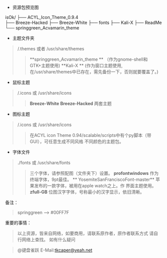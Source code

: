 * 资源包预览图
>
isOk/
├── ACYL_Icon_Theme_0.9.4                                
├── Breeze-Hacked
├── Breeze-White
├── fonts
├── Kali-X
├── ReadMe
└── springgreen_Acvamarin_theme

* 主题文件夹
>/.themes 或者  /usr/share/themes
>>  **springgreen_Acvamarin_theme **
（作为gnome-shell和GTK+主题使用)
**Kali-X **
(作为窗口主题使用, 在/usr/share/themes中已存在，需先备份一下，否则就要覆盖了。)

* 鼠标主题
>/.icons 或 /usr/share/icons
>>  **Breeze-White**
**Breeze-Hacked**
两套主题

* 图标主题
>/.icons 或 /usr/share/icons
>>在ACYL icon Theme 0.94/scalable/scripts中有个py脚本（带GUI），可任意生成不同风格
不同颜色的主题包。

* 字体文件
>./fonts 或 /usr/share/fonts
>>三个字体，请参照配图（文件夹下）设置。
**profontwindows** 作为终端字体，9pt最佳。
** YosemiteSanFranciscoFont-master** 苹果发布的一款字体，被用在apple watch之上。作
界面主题使用。
**zfull-GB** 位图汉字字体，号称最小的汉字显示，依旧清晰。

备注：
> springgreen --> #00FF7F

重要的事情：
>以上资源，皆来自网络，如要商用，请联系原作者，原作者联系方式
请自行网络上查找。
如有什么疑问

> @键盘雀跃
> E-Mail:tkcaper@yeah.net


